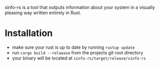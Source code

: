 sinfo-rs is a tool that outputs information about your system in a visually pleasing way written entirely in Rust.

# Installation
- make sure your rust is up to date by running `rustup update`
- run `cargo build --relaease` from the projects git root directory
- your binary will be located at `sinfo-rs/target/release/sinfo-rs`
